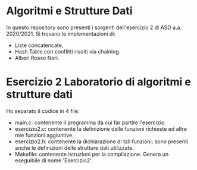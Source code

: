 # Algoritmi e Strutture Dati
In questo repository sono presenti i sorgenti dell'esercizio 2 di ASD a.a. 2020/2021. 
Si trovano le implementazioni di:
- Liste concatencate.
- Hash Table con conflitti risolti via chaining.
- Alberi Rosso Neri.

# Esercizio 2 Laboratorio di algoritmi e strutture dati
Ho separato il codice in 4 file:
- main.c: contenente il programma da cui far partire l'esercizio.
- esercizio2.c: contenente la definizione delle funzioni richieste ed altre mie funzioni aggiuntive.
- esercizio2.h: contenente la dichiarazione di tali funzioni; sono presenti anche le definizioni delle strutture dati utilizzate.
- Makefile: contenente istruzioni per la compilazione. Genera un eseguibile di nome 'Esercizio2'.
